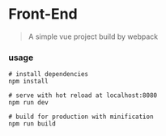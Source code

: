 # Front-End

> A simple vue project build by webpack

### usage

```/
# install dependencies
npm install

# serve with hot reload at localhost:8080
npm run dev

# build for production with minification
npm run build
```


